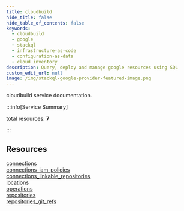 ```yaml
---
title: cloudbuild
hide_title: false
hide_table_of_contents: false
keywords:
  - cloudbuild
  - google
  - stackql
  - infrastructure-as-code
  - configuration-as-data
  - cloud inventory
description: Query, deploy and manage google resources using SQL
custom_edit_url: null
image: /img/stackql-google-provider-featured-image.png
---
```


cloudbuild service documentation.

:::info[Service Summary]

total resources: __7__  

:::

## Resources
<div class="row">
<div class="providerDocColumn">
<a href="/cloudbuild/connections/">connections</a><br />
<a href="/cloudbuild/connections_iam_policies/">connections_iam_policies</a><br />
<a href="/cloudbuild/connections_linkable_repositories/">connections_linkable_repositories</a><br />
<a href="/cloudbuild/locations/">locations</a>
</div>
<div class="providerDocColumn">
<a href="/cloudbuild/operations/">operations</a><br />
<a href="/cloudbuild/repositories/">repositories</a><br />
<a href="/cloudbuild/repositories_git_refs/">repositories_git_refs</a>
</div>
</div>